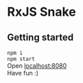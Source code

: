 # RxJS Snake

## Getting started
`npm i`<br>
`npm start`<br>
Open [localhost:8080](http://localhost:8080)<br>
Have fun :)

